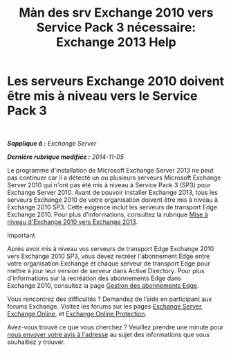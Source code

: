 ﻿---
title: 'Màn des srv Exchange 2010 vers Service Pack 3 nécessaire: Exchange 2013 Help'
TOCTitle: Les serveurs Exchange 2010 doivent être mis à niveau vers le Service Pack 3
ms:assetid: b4f74863-1567-4d6d-ae21-b0af495a1d82
ms:mtpsurl: https://technet.microsoft.com/fr-fr/library/ms.exch.setupreadiness.e15e14coexistenceminversionrequirement(v=EXCHG.150)
ms:contentKeyID: 50478905
ms.date: 05/23/2018
mtps_version: v=EXCHG.150
ms.translationtype: MT
---

# Les serveurs Exchange 2010 doivent être mis à niveau vers le Service Pack 3

 

_**Sapplique à :** Exchange Server_

_**Dernière rubrique modifiée :** 2014-11-05_

Le programme d'installation de Microsoft Exchange Server 2013 ne peut pas continuer car il a détecté un ou plusieurs serveurs Microsoft Exchange Server 2010 qui n'ont pas été mis à niveau à Service Pack 3 (SP3) pour Exchange Server 2010. Avant de pouvoir installer Exchange 2013, tous les serveurs Exchange 2010 de votre organisation doivent être mis à niveau à Exchange 2010 SP3. Cette exigence inclut les serveurs de transport Edge Exchange 2010. Pour plus d'informations, consultez la rubrique [Mise à niveau d'Exchange 2010 vers Exchange 2013](upgrade-from-exchange-2010-to-exchange-2013-exchange-2013-help.md).

> [!IMPORTANT]
> Après avoir mis à niveau vos serveurs de transport Edge Exchange 2010 vers Exchange 2010 SP3, vous devez recréer l'abonnement Edge entre votre organisation Exchange et chaque serveur de transport Edge pour mettre à jour leur version de serveur dans Active Directory. Pour plus d'informations sur la recréation des abonnements Edge dans Exchange 2010, consultez la page <a href="https://go.microsoft.com/fwlink/p/?linkid=269724">Gestion des abonnements Edge</a>.


Vous rencontrez des difficultés ? Demandez de l’aide en participant aux forums Exchange. Visitez les forums sur les pages [Exchange Server](https://go.microsoft.com/fwlink/p/?linkid=60612), [Exchange Online](https://go.microsoft.com/fwlink/p/?linkid=267542), et [Exchange Online Protection](https://go.microsoft.com/fwlink/p/?linkid=285351).

Avez-vous trouvé ce que vous cherchez ? Veuillez prendre une minute pour [nous envoyer votre avis à l'adresse](mailto:exsetuphelpfeedback@microsoft.com?subject=exchange%202013%20setup%20help%20feedback) au sujet des informations que vous souhaitiez y trouver.

